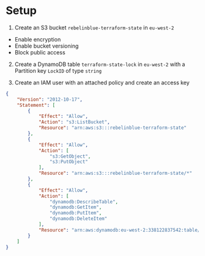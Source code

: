 # Setup

1. Create an S3 bucket `rebelinblue-terraform-state` in `eu-west-2` 

* Enable encryption
* Enable bucket versioning
* Block public access

2. Create a DynamoDB table `terraform-state-lock` in `eu-west-2` with a Partition key `LockID` of type `string`

3. Create an IAM user with an attached policy and create an access key

```json
{
	"Version": "2012-10-17",
	"Statement": [
		{
			"Effect": "Allow",
			"Action": "s3:ListBucket",
			"Resource": "arn:aws:s3:::rebelinblue-terraform-state"
		},
		{
			"Effect": "Allow",
			"Action": [
				"s3:GetObject",
				"s3:PutObject"
			],
			"Resource": "arn:aws:s3:::rebelinblue-terraform-state/*"
		},
		{
			"Effect": "Allow",
			"Action": [
				"dynamodb:DescribeTable",
				"dynamodb:GetItem",
				"dynamodb:PutItem",
				"dynamodb:DeleteItem"
			],
			"Resource": "arn:aws:dynamodb:eu-west-2:338122837542:table/terraform-state-lock"
		}
	]
}
```